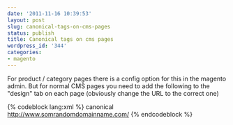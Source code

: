 ```yaml
---
date: '2011-11-16 10:39:53'
layout: post
slug: canonical-tags-on-cms-pages
status: publish
title: Canonical tags on cms pages
wordpress_id: '344'
categories:
- magento
---
```


For product / category pages there is a config option for this in the magento admin. But for normal CMS pages you need to add the following to the "design" tab on each page (obviously change the URL to the correct one)

{% codeblock lang:xml %}
<reference name="head">
    <action method="addLinkRel">
        <rel>canonical</rel>
        <href>http://www.somrandomdomainname.com/</href>
    </action>
</reference>
{% endcodeblock %}